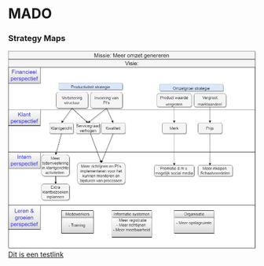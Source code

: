 # MADO

### Strategy Maps

![](https://github.com/witusj/mado/blob/master/stratmap.jpg)
[Dit is een testlink](https://witusj.github.io/finance/presentations/mado.html#2)
